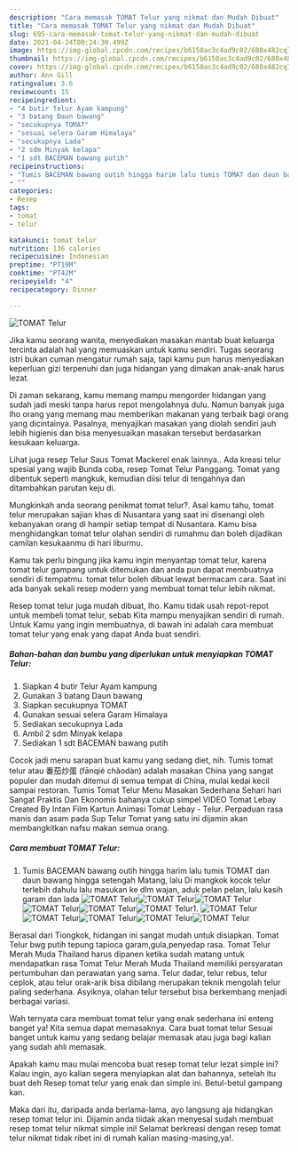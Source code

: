 ```yaml
---
description: "Cara memasak TOMAT Telur yang nikmat dan Mudah Dibuat"
title: "Cara memasak TOMAT Telur yang nikmat dan Mudah Dibuat"
slug: 695-cara-memasak-tomat-telur-yang-nikmat-dan-mudah-dibuat
date: 2021-04-24T00:24:30.499Z
image: https://img-global.cpcdn.com/recipes/b6158ac3c4ad9c02/680x482cq70/tomat-telur-foto-resep-utama.jpg
thumbnail: https://img-global.cpcdn.com/recipes/b6158ac3c4ad9c02/680x482cq70/tomat-telur-foto-resep-utama.jpg
cover: https://img-global.cpcdn.com/recipes/b6158ac3c4ad9c02/680x482cq70/tomat-telur-foto-resep-utama.jpg
author: Ann Gill
ratingvalue: 3.6
reviewcount: 15
recipeingredient:
- "4 butir Telur Ayam kampung"
- "3 batang Daun bawang"
- "secukupnya TOMAT"
- "sesuai selera Garam Himalaya"
- "secukupnya Lada"
- "2 sdm Minyak kelapa"
- "1 sdt BACEMAN bawang putih"
recipeinstructions:
- "Tumis BACEMAN bawang outih hingga harim lalu tumis TOMAT dan daun bawang hingga setengah Matang, lalu Di mangkok kocok telur terlebih dahulu lalu masukan ke dlm wajan, aduk pelan pelan, lalu kasih garam dan lada"
- ""
categories:
- Resep
tags:
- tomat
- telur

katakunci: tomat telur 
nutrition: 136 calories
recipecuisine: Indonesian
preptime: "PT19M"
cooktime: "PT42M"
recipeyield: "4"
recipecategory: Dinner

---
```



![TOMAT Telur](https://img-global.cpcdn.com/recipes/b6158ac3c4ad9c02/680x482cq70/tomat-telur-foto-resep-utama.jpg)

Jika kamu seorang wanita, menyediakan masakan mantab buat keluarga tercinta adalah hal yang memuaskan untuk kamu sendiri. Tugas seorang istri bukan cuman mengatur rumah saja, tapi kamu pun harus menyediakan keperluan gizi terpenuhi dan juga hidangan yang dimakan anak-anak harus lezat.

Di zaman  sekarang, kamu memang mampu mengorder hidangan yang sudah jadi meski tanpa harus repot mengolahnya dulu. Namun banyak juga lho orang yang memang mau memberikan makanan yang terbaik bagi orang yang dicintainya. Pasalnya, menyajikan masakan yang diolah sendiri jauh lebih higienis dan bisa menyesuaikan masakan tersebut berdasarkan kesukaan keluarga. 

Lihat juga resep Telur Saus Tomat Mackerel enak lainnya.. Ada kreasi telur spesial yang wajib Bunda coba, resep Tomat Telur Panggang. Tomat yang dibentuk seperti mangkuk, kemudian diisi telur di tengahnya dan ditambahkan parutan keju di.

Mungkinkah anda seorang penikmat tomat telur?. Asal kamu tahu, tomat telur merupakan sajian khas di Nusantara yang saat ini disenangi oleh kebanyakan orang di hampir setiap tempat di Nusantara. Kamu bisa menghidangkan tomat telur olahan sendiri di rumahmu dan boleh dijadikan camilan kesukaanmu di hari liburmu.

Kamu tak perlu bingung jika kamu ingin menyantap tomat telur, karena tomat telur gampang untuk ditemukan dan anda pun dapat membuatnya sendiri di tempatmu. tomat telur boleh dibuat lewat bermacam cara. Saat ini ada banyak sekali resep modern yang membuat tomat telur lebih nikmat.

Resep tomat telur juga mudah dibuat, lho. Kamu tidak usah repot-repot untuk membeli tomat telur, sebab Kita mampu menyajikan sendiri di rumah. Untuk Kamu yang ingin membuatnya, di bawah ini adalah cara membuat tomat telur yang enak yang dapat Anda buat sendiri.

<!--inarticleads1-->

##### Bahan-bahan dan bumbu yang diperlukan untuk menyiapkan TOMAT Telur:

1. Siapkan 4 butir Telur Ayam kampung
1. Gunakan 3 batang Daun bawang
1. Siapkan secukupnya TOMAT
1. Gunakan sesuai selera Garam Himalaya
1. Sediakan secukupnya Lada
1. Ambil 2 sdm Minyak kelapa
1. Sediakan 1 sdt BACEMAN bawang putih


Cocok jadi menu sarapan buat kamu yang sedang diet, nih. Tumis tomat telur atau 番茄炒蛋 (fānqié chǎodàn) adalah masakan China yang sangat populer dan mudah ditemui di semua tempat di China, mulai kedai kecil sampai restoran. Tumis Tomat Telur Menu Masakan Sederhana Sehari hari Sangat Praktis Dan Ekonomis bahanya cukup simpel VIDEO Tomat Lebay Created By Intan Film Kartun Animasi Tomat Lebay - Telur. Perpaduan rasa manis dan asam pada Sup Telur Tomat yang satu ini dijamin akan membangkitkan nafsu makan semua orang. 

<!--inarticleads2-->

##### Cara membuat TOMAT Telur:

1. Tumis BACEMAN bawang outih hingga harim lalu tumis TOMAT dan daun bawang hingga setengah Matang, lalu Di mangkok kocok telur terlebih dahulu lalu masukan ke dlm wajan, aduk pelan pelan, lalu kasih garam dan lada
<img src="//assets-global.cpcdn.com/assets/icons/button_play-2c75c40dde080a61004c1f40b05d8f140eaff45d7e9e6481dc71c63d2e7c4909.png" alt="TOMAT Telur"><img src="https://img-global.cpcdn.com/steps/ece83e5e387cdbe4/160x128cq70/tomat-telur-langkah-memasak-1-foto.jpg" alt="TOMAT Telur"><img src="//assets-global.cpcdn.com/assets/icons/button_play-2c75c40dde080a61004c1f40b05d8f140eaff45d7e9e6481dc71c63d2e7c4909.png" alt="TOMAT Telur"><img src="https://img-global.cpcdn.com/steps/274baaa31c4e6667/160x128cq70/tomat-telur-langkah-memasak-1-foto.jpg" alt="TOMAT Telur"><img src="//assets-global.cpcdn.com/assets/icons/button_play-2c75c40dde080a61004c1f40b05d8f140eaff45d7e9e6481dc71c63d2e7c4909.png" alt="TOMAT Telur"><img src="https://img-global.cpcdn.com/steps/dd30f701d6af15f7/160x128cq70/tomat-telur-langkah-memasak-1-foto.jpg" alt="TOMAT Telur">1. 
<img src="//assets-global.cpcdn.com/assets/icons/button_play-2c75c40dde080a61004c1f40b05d8f140eaff45d7e9e6481dc71c63d2e7c4909.png" alt="TOMAT Telur"><img src="https://img-global.cpcdn.com/steps/032ac60c3944106a/160x128cq70/tomat-telur-langkah-memasak-2-foto.jpg" alt="TOMAT Telur"><img src="//assets-global.cpcdn.com/assets/icons/button_play-2c75c40dde080a61004c1f40b05d8f140eaff45d7e9e6481dc71c63d2e7c4909.png" alt="TOMAT Telur"><img src="https://img-global.cpcdn.com/steps/a599f44bdf87cffc/160x128cq70/tomat-telur-langkah-memasak-2-foto.jpg" alt="TOMAT Telur"><img src="https://img-global.cpcdn.com/steps/03b1590386613923/160x128cq70/tomat-telur-langkah-memasak-2-foto.jpg" alt="TOMAT Telur">

Berasal dari Tiongkok, hidangan ini sangat mudah untuk disiapkan. Tomat Telur bwg putih tepung tapioca garam,gula,penyedap rasa. Tomat Telur Merah Muda Thailand harus dipanen ketika sudah matang untuk mendapatkan rasa Tomat Telur Merah Muda Thailand memiliki persyaratan pertumbuhan dan perawatan yang sama. Telur dadar, telur rebus, telur ceplok, atau telur orak-arik bisa dibilang merupakan teknik mengolah telur paling sederhana. Asyiknya, olahan telur tersebut bisa berkembang menjadi berbagai variasi. 

Wah ternyata cara membuat tomat telur yang enak sederhana ini enteng banget ya! Kita semua dapat memasaknya. Cara buat tomat telur Sesuai banget untuk kamu yang sedang belajar memasak atau juga bagi kalian yang sudah ahli memasak.

Apakah kamu mau mulai mencoba buat resep tomat telur lezat simple ini? Kalau ingin, ayo kalian segera menyiapkan alat dan bahannya, setelah itu buat deh Resep tomat telur yang enak dan simple ini. Betul-betul gampang kan. 

Maka dari itu, daripada anda berlama-lama, ayo langsung aja hidangkan resep tomat telur ini. Dijamin anda tiidak akan menyesal sudah membuat resep tomat telur nikmat simple ini! Selamat berkreasi dengan resep tomat telur nikmat tidak ribet ini di rumah kalian masing-masing,ya!.

